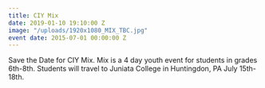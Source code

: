 ```yaml
---
title: CIY Mix
date: 2019-01-10 19:10:00 Z
image: "/uploads/1920x1080_MIX_TBC.jpg"
event date: 2015-07-01 00:00:00 Z
---
```


Save the Date for CIY Mix. Mix is a 4 day youth event for students in grades 6th-8th. Students will travel to Juniata College in Huntingdon, PA July 15th-18th. 